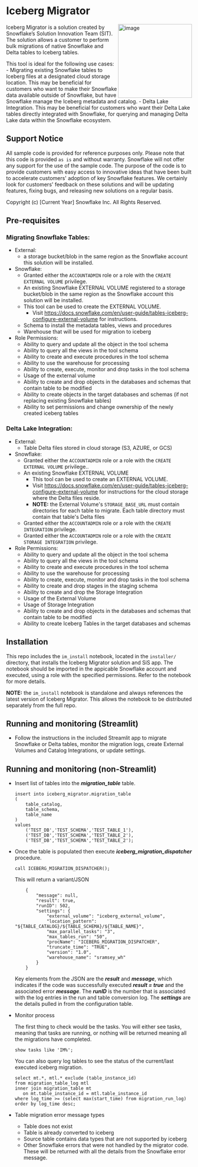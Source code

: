 # Iceberg Migrator

<a href="https://emerging-solutions-toolbox.streamlit.app/">
    <img src="https://github.com/user-attachments/assets/aa206d11-1d86-4f32-8a6d-49fe9715b098" alt="image" width="200" align="right";">
</a>Iceberg Migrator is a solution created by Snowflake’s Solution Innovation Team (SIT). The solution allows a customer to perform bulk migrations of native Snowflake and Delta tables to Iceberg tables. 

This tool is ideal for the following use cases:
    - Migrating existing Snowflake tables to Iceberg files at a designated cloud storage location. This may be beneficial for customers who want to make their  Snowflake data available outside of Snowflake, but have Snowflake manage the Iceberg metadata and catalog.
    - Delta Lake Integration. This may be beneficial for customers who want their Delta Lake tables directly integrated with Snowflake, for querying and managing Delta Lake data within the Snowflake ecosystem.

## Support Notice

All sample code is provided for reference purposes only. Please note that this code is provided `as is` and without warranty. Snowflake will not offer any support for the use of the sample code. The purpose of the code is to provide customers with easy access to innovative ideas that have been built to accelerate customers' adoption of key Snowflake features. We certainly look for customers' feedback on these solutions and will be updating features, fixing bugs, and releasing new solutions on a regular basis.

Copyright (c) [Current Year] Snowflake Inc. All Rights Reserved.

## Pre-requisites

### Migrating Snowflake Tables:

- External:
    - a storage bucket/blob in the same region as the Snowflake account this solution will be installed.
- Snowflake:
    - Granted either the `ACCOUNTADMIN` role or a role with the `CREATE EXTERNAL VOLUME` privilege.
    - An existing Snowflake EXTERNAL VOLUME registered to a storage bucket/blob in the same region as the Snowflake account this solution will be installed.
    - This tool can be used to create the EXTERNAL VOLUME.
        -   Visit https://docs.snowflake.com/en/user-guide/tables-iceberg-configure-external-volume for instructions.
    - Schema to install the metadata tables, views and procedures
    - Warehouse that will be used for migration to iceberg
- Role Permissions:
    - Ability to query and update all the object in the tool schema
    - Ability to query all the views in the tool schema
    - Ability to create and execute procedures in the tool schema
    - Ability to use the warehouse for processing
    - Ability to create, execute, monitor and drop tasks in the tool schema
    - Usage of the external volume
    - Ability to create and drop objects in the databases and schemas that contain table to be modified
    - Ability to create objects in the target databases and schemas (if not replacing existing Snowflake tables)
    - Ability to set permissions and change ownership of the newly created iceberg tables

### Delta Lake Integration:

- External:
    - Table Delta files stored in cloud storage (S3, AZURE, or GCS)
- Snowflake:
    - Granted either the `ACCOUNTADMIN` role or a role with the `CREATE EXTERNAL VOLUME` privilege..
    - An existing Snowflake EXTERNAL VOLUME
        - This tool can be used to create an EXTERNAL VOLUME. 
        - Visit https://docs.snowflake.com/en/user-guide/tables-iceberg-configure-external-volume for instructions for the cloud storage where the Delta files reside. 
        -  **NOTE:** the External Volume's `STORAGE_BASE_URL` must contain directories for each table to migrate. Each table directory must contain that table's Delta files
    - Granted either the `ACCOUNTADMIN` role or a role with the `CREATE INTEGRATION` privilege.
    - Granted either the `ACCOUNTADMIN` role or a role with the `CREATE STORAGE INTEGRATION` privilege.
- Role Permissions:
    - Ability to query and update all the object in the tool schema 
    - Ability to query all the views in the tool schema 
    - Ability to create and execute procedures in the tool schema
    - Ability to use the warehouse for processing
    - Ability to create, execute, monitor and drop tasks in the tool schema 
    - Ability to create and drop stages in the staging schema 
    - Ability to create and drop the Storage Integration
    - Usage of the External Volume
    - Usage of Storage Integration
    - Ability to create and drop objects in the databases and schemas that contain table to be modified 
    - Ability to create Iceberg Tables in the target databases and schemas 

## Installation

This repo includes the `im_install` notebook, located in the `installer/` directory, that installs the Iceberg Migrator solution and SiS app. The notebook should be imported in the appicable Snowflake account and executed, using a role with the specified permissions. Refer to the notebook for more details.

**NOTE:** the `im_install` notebook is standalone and always references the latest version of Iceberg Migrator. This allows the notebook to be distributed separately from the full repo.

## Running and monitoring (Streamlit)

- Follow the instructions in the included Streamlit app to migrate Snowflake or Delta tables, monitor the migration logs, create External Volumes and Catalog Integrations, or update settings.

## Running and monitoring (non-Streamlit)

- Insert list of tables into the **_migration_table_** table.
    ```
    insert into iceberg_migrator.migration_table
    (
        table_catalog, 
        table_schema, 
        table_name 
    )
    values 
        ('TEST_DB','TEST_SCHEMA','TEST_TABLE_1'), 
        ('TEST_DB','TEST_SCHEMA','TEST_TABLE_2'), 
        ('TEST_DB','TEST_SCHEMA','TEST_TABLE_2'); 
    ```

- Once the table is populated then execute **_iceberg_migration_dispatcher_** procedure.

    ```
    call ICEBERG_MIGRATION_DISPATCHER();
    ```
    This will return a variant/JSON 
    ```
        {
            "message": null,
            "result": true,
            "runID": 502,
            "settings": {
                "external_volume": "iceberg_external_volume",
                "location_pattern": "${TABLE_CATALOG}/${TABLE_SCHEMA}/${TABLE_NAME}",
                "max_parallel_tasks": "3",
                "max_tables_run": "50",
                "procName": "ICEBERG_MIGRATION_DISPATCHER",
                "truncate_time": "TRUE",
                "version": "1.0",
                "warehouse_name": "sramsey_wh"
            }
        }
    ```
    Key elements from the JSON are the **_result_** and **_message_**, which indicates if the code was successfully executed **_result = true_** and the associated error **_message_**.  The **_runID_** is the number that is associated with the log entries in the run and table conversion log.  The **_settings_** are the details pulled in from the configuration table.

- Monitor process

    The first thing to check would be the tasks.  You will either see tasks, meaning that tasks are running, or nothing will be returned meaning all the migrations have completed. 
    ```
    show tasks like 'IM%';
    ```

    You can also query log tables to see the status of the current/last executed iceberg migration.
    ```
    select mt.*, mtl.* exclude (table_instance_id) 
    from migration_table_log mtl
    inner join migration_table mt
       on mt.table_instance_id = mtl.table_instance_id
    where log_time >= (select max(start_time) from migration_run_log)
    order by log_time desc;
    ```
- Table migration error message types 
    - Table does not exist 
    - Table is already converted to iceberg 
    - Source table contains data types that are not supported by iceberg
    - Other Snowflake errors that were not handled by the migrator code.  These will be returned with all the details from the Snowflake error message.  